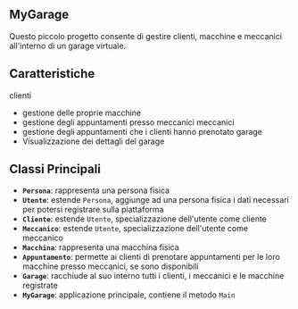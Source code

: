 ## MyGarage
Questo piccolo progetto consente di gestire clienti, macchine e meccanici all'interno di un garage virtuale.

## Caratteristiche
clienti 
- gestione delle proprie macchine 
- gestione degli appuntamenti presso meccanici
meccanici
- gestione degli appuntamenti che i clienti hanno prenotato
garage
- Visualizzazione dei dettagli del garage

## Classi Principali
- **`Persona`**: rappresenta una persona fisica
- **`Utente`**: estende `Persona`, aggiunge ad una persona fisica i dati necessari per potersi registrare sulla piattaforma
- **`Cliente`**: estende `Utente`, specializzazione dell'utente come cliente
- **`Meccanico`**: estende `Utente`, specializzazione dell'utente come meccanico
- **`Macchina`**: rappresenta una macchina fisica
- **`Appuntamento`**: permette ai clienti di prenotare appuntamenti per le loro macchine presso meccanici, se sono disponibili
- **`Garage`**: racchiude al suo interno tutti i clienti, i meccanici e le macchine registrate
- **`MyGarage`**: applicazione principale, contiene il metodo `Main`

